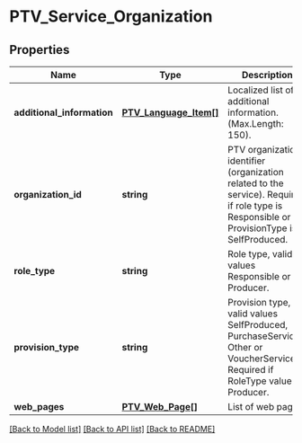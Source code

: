 # PTV_Service_Organization

## Properties
Name | Type | Description | Notes
------------ | ------------- | ------------- | -------------
**additional_information** | [**PTV_Language_Item[]**](PTV_Language_Item.md) | Localized list of additional information. (Max.Length: 150). | [optional] 
**organization_id** | **string** | PTV organization identifier (organization related to the service). Required if role type is Responsible or if ProvisionType is SelfProduced. | [optional] 
**role_type** | **string** | Role type, valid values Responsible or Producer. | 
**provision_type** | **string** | Provision type, valid values SelfProduced, PurchaseServices, Other or VoucherServices. Required if RoleType value is Producer. | [optional] 
**web_pages** | [**PTV_Web_Page[]**](PTV_Web_Page.md) | List of web pages. | [optional] 

[[Back to Model list]](../README.md#documentation-for-models) [[Back to API list]](../README.md#documentation-for-api-endpoints) [[Back to README]](../README.md)


